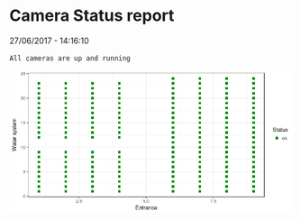 Camera Status report
================
27/06/2017 - 14:16:10

    All cameras are up and running

![](camreport_files/figure-markdown_github/unnamed-chunk-2-1.png)

